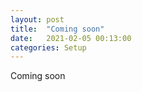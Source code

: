 ```yaml
---
layout: post
title:  "Coming soon"
date:   2021-02-05 00:13:00
categories: Setup
---
```


Coming soon
